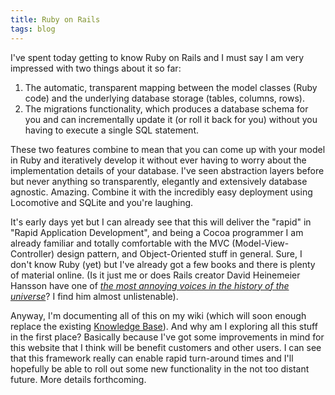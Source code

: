 ```yaml
---
title: Ruby on Rails
tags: blog
---
```


I've spent today getting to know Ruby on Rails and I must say I am very impressed with two things about it so far:

1.  The automatic, transparent mapping between the model classes (Ruby code) and the underlying database storage (tables, columns, rows).
2.  The migrations functionality, which produces a database schema for you and can incrementally update it (or roll it back for you) without you having to execute a single SQL statement.





These two features combine to mean that you can come up with your model in Ruby and iteratively develop it without ever having to worry about the implementation details of your database. I've seen abstraction layers before but never anything so transparently, elegantly and extensively database agnostic. Amazing. Combine it with the incredibly easy deployment using Locomotive and SQLite and you're laughing.

It's early days yet but I can already see that this will deliver the "rapid" in "Rapid Application Development", and being a Cocoa programmer I am already familiar and totally comfortable with the MVC (Model-View-Controller) design pattern, and Object-Oriented stuff in general. Sure, I don't know Ruby (yet) but I've already got a few books and there is plenty of material online. (Is it just me or does Rails creator David Heinemeier Hansson have one of *[the most annoying voices in the history of the universe](http://media.rubyonrails.org/video/migrations.mov)*? I find him almost unlistenable).

Anyway, I'm documenting all of this on my wiki (which will soon enough replace the existing [Knowledge Base](http://www.wincent.com/a/knowledge-base/)). And why am I exploring all this stuff in the first place? Basically because I've got some improvements in mind for this website that I think will be benefit customers and other users. I can see that this framework really can enable rapid turn-around times and I'll hopefully be able to roll out some new functionality in the not too distant future. More details forthcoming.
